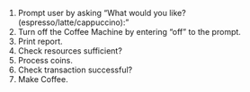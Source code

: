 1. Prompt user by asking “What would you like? (espresso/latte/cappuccino):”
2. Turn off the Coffee Machine by entering “off” to the prompt.
3. Print report.
4. Check resources sufficient?
5. Process coins.
6. Check transaction successful?
7. Make Coffee.
